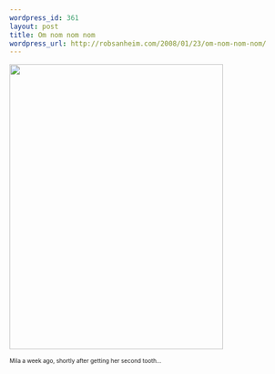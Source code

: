 ```yaml
--- 
wordpress_id: 361
layout: post
title: Om nom nom nom
wordpress_url: http://robsanheim.com/2008/01/23/om-nom-nom-nom/
---
```

<a href="http://www.flickr.com/photos/robsanheim/2196069064/" title="Untitled by robsanheim, on Flickr"><img src="http://farm3.static.flickr.com/2146/2196069064_bbe6b8793e.jpg" width="375" height="500" alt="" /></a>

<span style="font-size:x-small">Mila a week ago, shortly after getting her second tooth...</span>
